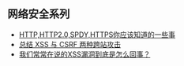 ## 网络安全系列
  * [HTTP,HTTP2.0,SPDY,HTTPS你应该知道的一些事](https://mp.weixin.qq.com/s/BFofgKAM0rPhC443hw3p4w)
  * [总结 XSS 与 CSRF 两种跨站攻击](https://mp.weixin.qq.com/s/jlSfJUKiyWqL0Y21-w08sQ)
  * [我们常常在说的XSS漏洞到底是怎么回事？](https://mp.weixin.qq.com/s/ugWBDWo307xzNpGp4aEdLw)
  
